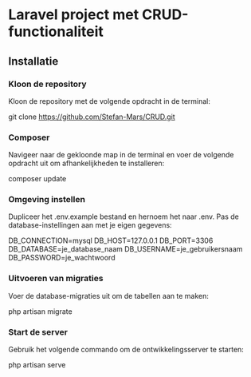# Laravel project met CRUD-functionaliteit

## Installatie

### Kloon de repository

Kloon de repository met de volgende opdracht in de terminal:

git clone https://github.com/Stefan-Mars/CRUD.git

### Composer

Navigeer naar de gekloonde map in de terminal en voer de volgende opdracht uit om afhankelijkheden te installeren:

composer update

### Omgeving instellen

Dupliceer het .env.example bestand en hernoem het naar .env. Pas de database-instellingen aan met je eigen gegevens:

DB_CONNECTION=mysql
DB_HOST=127.0.0.1
DB_PORT=3306
DB_DATABASE=je_database_naam
DB_USERNAME=je_gebruikersnaam
DB_PASSWORD=je_wachtwoord

### Uitvoeren van migraties

Voer de database-migraties uit om de tabellen aan te maken:

php artisan migrate

### Start de server

Gebruik het volgende commando om de ontwikkelingsserver te starten:

php artisan serve
